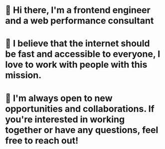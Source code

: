 # 👋 Hi there, I'm a frontend engineer and a web performance consultant 
# 🚀 I believe that the internet should be fast and accessible to everyone, I love to work with people with this mission. 
# 🤝 I'm always open to new opportunities and collaborations. If you're interested in working together or have any questions, feel free to reach out!
